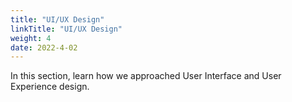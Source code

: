 ```yaml
---
title: "UI/UX Design"
linkTitle: "UI/UX Design"
weight: 4
date: 2022-4-02
---
```


In this section, learn how we approached User Interface and User Experience design.
